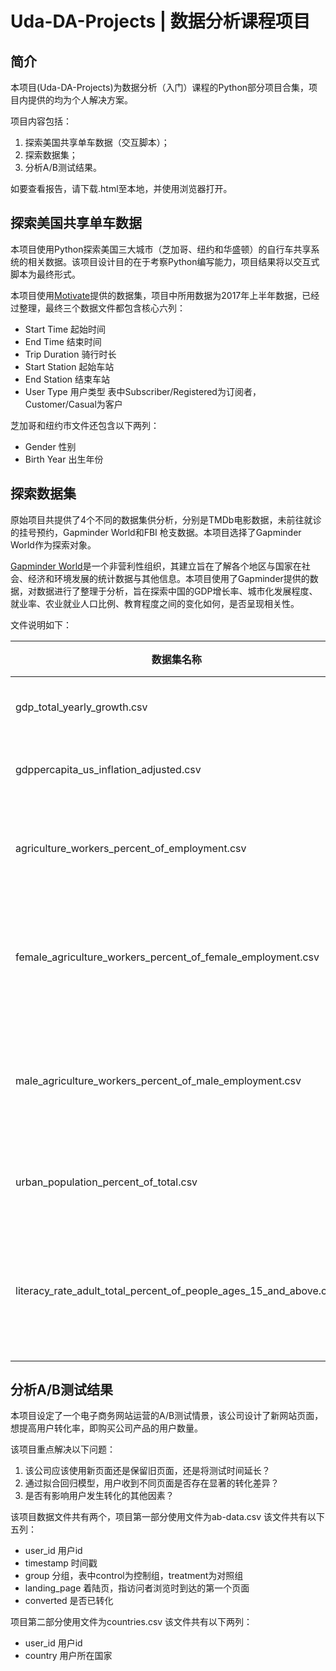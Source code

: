 # Uda-DA-Projects | 数据分析课程项目

## 简介

本项目(Uda-DA-Projects)为数据分析（入门）课程的Python部分项目合集，项目内提供的均为个人解决方案。

项目内容包括：
1. 探索美国共享单车数据（交互脚本）；
2. 探索数据集；
3. 分析A/B测试结果。

如要查看报告，请下载.html至本地，并使用浏览器打开。

## 探索美国共享单车数据

本项目使用Python探索美国三大城市（芝加哥、纽约和华盛顿）的自行车共享系统的相关数据。该项目设计目的在于考察Python编写能力，项目结果将以交互式脚本为最终形式。

本项目使用[Motivate](https://www.motivateco.com/)提供的数据集，项目中所用数据为2017年上半年数据，已经过整理，最终三个数据文件都包含核心六列：

* Start Time 起始时间
* End Time 结束时间 
* Trip Duration 骑行时长 
* Start Station 起始车站 
* End Station 结束车站 
* User Type 用户类型 表中Subscriber/Registered为订阅者，Customer/Casual为客户

芝加哥和纽约市文件还包含以下两列：

* Gender 性别 
* Birth Year 出生年份 

## 探索数据集

原始项目共提供了4个不同的数据集供分析，分别是TMDb电影数据，未前往就诊的挂号预约，Gapminder World和FBI 枪支数据。本项目选择了Gapminder World作为探索对象。

[Gapminder World](https://www.gapminder.org/data/)是一个非营利性组织，其建立旨在了解各个地区与国家在社会、经济和环境发展的统计数据与其他信息。本项目使用了Gapminder提供的数据，对数据进行了整理于分析，旨在探索中国的GDP增长率、城市化发展程度、就业率、农业就业人口比例、教育程度之间的变化如何，是否呈现相关性。

文件说明如下：

数据集名称 | 起始年份 | 结束年份 | 数据描述 |
---------- | -------- | -------- | -------- |
gdp_total_yearly_growth.csv | 1801 | 2013 | GDP年度总增长率 |
gdppercapita_us_inflation_adjusted.csv | 1960 | 2017 | 人均国内生产总值 |
agriculture_workers_percent_of_employment.csv |1970|2017 | 农业就业者占总人口比例 |
female_agriculture_workers_percent_of_female_employment.csv | 1991 | 2022 | 女性农业就业者占女性总人口比例 |
male_agriculture_workers_percent_of_male_employment.csv | 1991 | 2022 | 男性农业就业者占男性总人口比例 |
urban_population_percent_of_total.csv | 1960 | 2017 | 城镇人口占总人口比例 |
literacy_rate_adult_total_percent_of_people_ages_15_and_above.csv | 1982 | 2011 | 成人识字率（15周岁以上，含15周岁 |

## 分析A/B测试结果 
本项目设定了一个电子商务网站运营的A/B测试情景，该公司设计了新网站页面，想提高用户转化率，即购买公司产品的用户数量。

该项目重点解决以下问题：
1. 该公司应该使用新页面还是保留旧页面，还是将测试时间延长？
2. 通过拟合回归模型，用户收到不同页面是否存在显著的转化差异？
3. 是否有影响用户发生转化的其他因素？

该项目数据文件共有两个，项目第一部分使用文件为ab-data.csv
该文件共有以下五列：
* user_id 用户id
* timestamp 时间戳
* group 分组，表中control为控制组，treatment为对照组
* landing_page 着陆页，指访问者浏览时到达的第一个页面
* converted 是否已转化

项目第二部分使用文件为countries.csv
该文件共有以下两列：
* user_id 用户id
* country 用户所在国家



